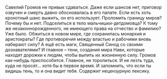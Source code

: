 <!--2025-05-09 23:03:22--><!--pdate:2025-->
Савелий Громов не привык сдаваться. Даже если шансов нет, приговор озвучен и смерть давно обосновалась в его палате. Если есть хоть крохотный шанс выжить, он его использует.
Проломить границу миров? Почему бы и нет.
Подселиться в тело мальчишки-детдомовца? К тому же незаконнорожденного, не имеющего права на отчество и фамилию? Уже было.
Обжиться в новом мире, где сохранилась монархия и аристократы? Где противоречия между властью и рабочими вновь набирают силу? А ещё есть маги, Священный Синод со своими дознавателями? И главное – тени, создания мира Нави, которые находят дорожки к людям, чтобы выпить их жизненную силу.
Громов как-нибудь приспособится.
Главное, не торопиться. И не лезть туда, куда не просят… хотя бы в первое время. И запомнить, что если ты видишь тень, то и она видит тебя.
Содержит нецензурную лексику.